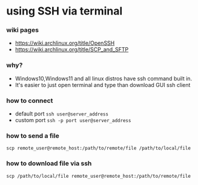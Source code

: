 # using SSH via terminal

### wiki pages
- https://wiki.archlinux.org/title/OpenSSH
- https://wiki.archlinux.org/title/SCP_and_SFTP

### why?
- Windows10,Windows11 and all linux distros have ssh command built in. 
- It's easier to just open terminal and type than download GUI ssh client

### how to connect 
- default port
`` ssh user@server_address ``
- custom port
`` ssh -p port user@server_address ``

### how to send a file
`` scp remote_user@remote_host:/path/to/remote/file /path/to/local/file ``

### how to download file via ssh
`` scp /path/to/local/file remote_user@remote_host:/path/to/remote/file ``
